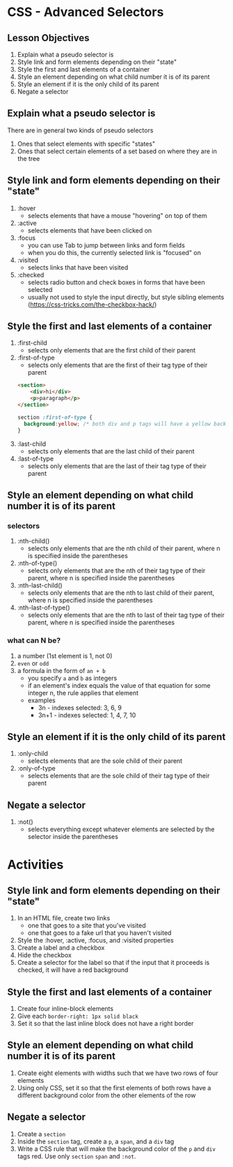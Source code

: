 # CSS - Advanced Selectors

## Lesson Objectives

1. Explain what a pseudo selector is
1. Style link and form elements depending on their "state"
1. Style the first and last elements of a container
1. Style an element depending on what child number it is of its parent
1. Style an element if it is the only child of its parent
1. Negate a selector

## Explain what a pseudo selector is

There are in general two kinds of pseudo selectors

1. Ones that select elements with specific "states"
1. Ones that select certain elements of a set based on where they are in the tree

## Style link and form elements depending on their "state"

1. :hover
	- selects elements that have a mouse "hovering" on top of them
1. :active
	- selects elements that have been clicked on
1. :focus
	- you can use Tab to jump between links and form fields
	- when you do this, the currently selected link is "focused" on
1. :visited
	- selects links that have been visited
1. :checked
	- selects radio button and check boxes in forms that have been selected
	- usually not used to style the input directly, but style sibling elements (https://css-tricks.com/the-checkbox-hack/)

## Style the first and last elements of a container

1. :first-child
	- selects only elements that are the first child of their parent
1. :first-of-type
	- selects only elements that are the first of their tag type of their parent
	```html
	<section>
		<div>hi</div>
		<p>paragraph</p>
	</section>
	```
	```css
	section :first-of-type {
	  background:yellow; /* both div and p tags will have a yellow background */
	}
	```
1. :last-child
	- selects only elements that are the last child of their parent
1. :last-of-type
	- selects only elements that are the last of their tag type of their parent

## Style an element depending on what child number it is of its parent

### selectors

1. :nth-child()
	- selects only elements that are the nth child of their parent, where n is specified inside the parentheses
1. :nth-of-type()
	- selects only elements that are the nth of their tag type of their parent, where n is specified inside the parentheses
1. :nth-last-child()
	- selects only elements that are the nth to last child of their parent, where n is specified inside the parentheses
1. :nth-last-of-type()
	- selects only elements that are the nth to last of their tag type of their parent, where n is specified inside the parentheses

### what can N be?

1. a number (1st element is 1, not 0)
1. `even` or `odd`
1. a formula in the form of `an + b`
	- you specify `a` and `b` as integers
	- if an element's index equals the value of that equation for some integer n, the rule applies that element
	- examples
		- 3n - indexes selected: 3, 6, 9
		- 3n+1 - indexes selected: 1, 4, 7, 10

## Style an element if it is the only child of its parent

1. :only-child
	- selects elements that are the sole child of their parent
1. :only-of-type
	- selects elements that are the sole child of their tag type of their parent

## Negate a selector

1. :not()
	- selects everything except whatever elements are selected by the selector inside the parentheses

# Activities

## Style link and form elements depending on their "state"
1. In an HTML file, create two links
	- one that goes to a site that you've visited
	- one that goes to a fake url that you haven't visited
1. Style the :hover, :active, :focus, and :visited properties
1. Create a label and a checkbox
1. Hide the checkbox
1. Create a selector for the label so that if the input that it proceeds is checked, it will have a red background

## Style the first and last elements of a container
1. Create four inline-block elements
1. Give each `border-right: 1px solid black`
1. Set it so that the last inline block does not have a right border

## Style an element depending on what child number it is of its parent
1. Create eight elements with widths such that we have two rows of four elements
1. Using only CSS, set it so that the first elements of both rows have a different background color from the other elements of the row

## Negate a selector
1. Create a `section`
1. Inside the `section` tag, create a `p`, a `span`, and a `div` tag
1. Write a CSS rule that will make the background color of the `p` and `div` tags red.  Use only `section` `span` and `:not`.
